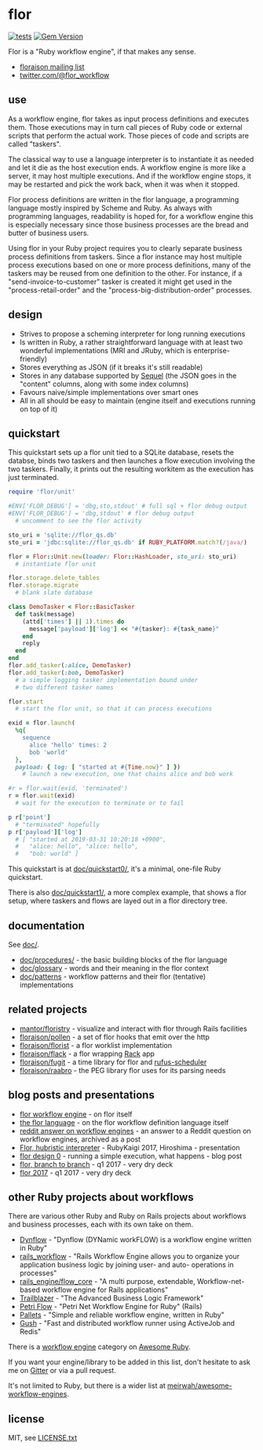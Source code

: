 
# flor

[![tests](https://github.com/floraison/flor/workflows/test/badge.svg)](https://github.com/floraison/flor/actions)
[![Gem Version](https://badge.fury.io/rb/flor.svg)](http://badge.fury.io/rb/flor)

Flor is a "Ruby workflow engine", if that makes any sense.

* [floraison mailing list](https://groups.google.com/forum/#!forum/floraison)
* [twitter.com/@flor_workflow](https://twitter.com/flor_workflow)


## use

As a workflow engine, flor takes as input process definitions and executes them. Those executions may in turn call pieces of Ruby code or external scripts that perform the actual work. Those pieces of code and scripts are called "taskers".

The classical way to use a language interpreter is to instantiate it as needed and let it die as the host execution ends. A workflow engine is more like a server, it may host multiple executions. And if the workflow engine stops, it may be restarted and pick the work back, when it was when it stopped.

Flor process definitions are written in the flor language, a programming language mostly inspired by Scheme and Ruby. As always with programming languages, readability is hoped for, for a workflow engine this is especially necessary since those business processes are the bread and butter of business users.

Using flor in your Ruby project requires you to clearly separate business process definitions from taskers. Since a flor instance may host multiple process executions based on one or more process definitions, many of the taskers may be reused from one definition to the other. For instance, if a "send-invoice-to-customer" tasker is created it might get used in the "process-retail-order" and the "process-big-distribution-order" processes.


## design

* Strives to propose a scheming interpreter for long running executions
* Is written in Ruby, a rather straightforward language with at least two
  wonderful implementations (MRI and JRuby, which is enterprise-friendly)
* Stores everything as JSON (if it breaks it's still readable)
* Stores in any database supported by [Sequel](http://sequel.jeremyevans.net/)
  (the JSON goes in the "content" columns, along with some index columns)
* Favours naive/simple implementations over smart ones
* All in all should be easy to maintain (engine itself and executions running
  on top of it)


## quickstart

This quickstart sets up a flor unit tied to a SQLite database, resets the databse, binds two taskers and then launches a flow execution involving the two taskers. Finally, it prints out the resulting workitem as the execution has just terminated.

```ruby
require 'flor/unit'

#ENV['FLOR_DEBUG'] = 'dbg,sto,stdout' # full sql + flor debug output
#ENV['FLOR_DEBUG'] = 'dbg,stdout' # flor debug output
  # uncomment to see the flor activity

sto_uri = 'sqlite://flor_qs.db'
sto_uri = 'jdbc:sqlite://flor_qs.db' if RUBY_PLATFORM.match?(/java/)

flor = Flor::Unit.new(loader: Flor::HashLoader, sto_uri: sto_uri)
  # instantiate flor unit

flor.storage.delete_tables
flor.storage.migrate
  # blank slate database

class DemoTasker < Flor::BasicTasker
  def task(message)
    (attd['times'] || 1).times do
      message['payload']['log'] << "#{tasker}: #{task_name}"
    end
    reply
  end
end
flor.add_tasker(:alice, DemoTasker)
flor.add_tasker(:bob, DemoTasker)
  # a simple logging tasker implementation bound under
  # two different tasker names

flor.start
  # start the flor unit, so that it can process executions

exid = flor.launch(
  %q{
    sequence
      alice 'hello' times: 2
      bob 'world'
  },
  payload: { log: [ "started at #{Time.now}" ] })
    # launch a new execution, one that chains alice and bob work

#r = flor.wait(exid, 'terminated')
r = flor.wait(exid)
  # wait for the execution to terminate or to fail

p r['point']
  # "terminated" hopefully
p r['payload']['log']
  # [ "started at 2019-03-31 10:20:18 +0900",
  #   "alice: hello", "alice: hello",
  #   "bob: world" ]
```

This quickstart is at [doc/quickstart0/](doc/quickstart0/), it's a minimal, one-file Ruby quickstart.

There is also [doc/quickstart1/](doc/quickstart1/), a more complex example, that shows a flor setup, where taskers and flows are layed out in a flor directory tree.


## documentation

See [doc/](doc/).

* [doc/procedures/](doc/procedures/#procedures) - the basic building blocks of the flor language
* [doc/glossary](doc/glossary.md) - words and their meaning in the flor context
* [doc/patterns](doc/patterns.md) - workflow patterns and their flor (tentative) implementations


## related projects

* [mantor/floristry](https://github.com/mantor/floristry) - visualize and interact with flor through Rails facilities
* [floraison/pollen](https://github.com/floraison/pollen) - a set of flor hooks that emit over the http
* [floraison/florist](https://github.com/floraison/florist) - a flor worklist implementation
* [floraison/flack](https://github.com/floraison/flack) - a flor wrapping [Rack](https://github.com/rack/rack) app
* [floraison/fugit](https://github.com/floraison/fugit) - a time library for flor and [rufus-scheduler](https://github.com/jmettraux/rufus-scheduler)
* [floraison/raabro](https://github.com/floraison/raabro) - the PEG library flor uses for its parsing needs


## blog posts and presentations

* [flor workflow engine](http://jmettraux.skepti.ch/20190407.html?t=flor_workflow_engine&f=readme) - on flor itself
* [the flor language](http://jmettraux.skepti.ch/20180927.html?t=the_flor_language&f=readme) - on the flor workflow definition language itself
* [reddit answer on workflow engines](http://jmettraux.skepti.ch/20190416.html?t=reddit_answer_on_workflow_engines&f=readme) - an answer to a Reddit question on workflow engines, archived as a post
* [Flor, hubristic interpreter](http://rubykaigi.org/2017/presentations/jmettraux.html) - RubyKaigi 2017, Hiroshima - presentation
* [flor design 0](http://jmettraux.skepti.ch/20171021.html?t=flor_design_0&f=readme) - running a simple execution, what happens - blog post
* [flor, branch to branch](https://speakerdeck.com/jmettraux/flor-branch-to-branch) - q1 2017 - very dry deck
* [flor 2017](https://speakerdeck.com/jmettraux/flor-2017) - q1 2017 - very dry deck


## other Ruby projects about workflows

There are various other Ruby and Ruby on Rails projects about workflows and business processes, each with its own take on them.

* [Dynflow](http://dynflow.github.io/) - "Dynflow (DYNamic workFLOW) is a workflow engine written in Ruby"
* [rails_workflow](https://github.com/madzhuga/rails_workflow) - "Rails Workflow Engine allows you to organize your application business logic by joining user- and auto- operations in processes"
* [rails_engine/flow_core](https://github.com/rails-engine/flow_core) - "A multi purpose, extendable, Workflow-net-based workflow engine for Rails applications"
* [Trailblazer](http://trailblazer.to/) - "The Advanced Business Logic Framework"
* [Petri Flow](https://github.com/hooopo/petri_flow) - "Petri Net Workflow Engine for Ruby" (Rails)
* [Pallets](https://github.com/linkyndy/pallets) - "Simple and reliable workflow engine, written in Ruby"
* [Gush](https://github.com/chaps-io/gush) - "Fast and distributed workflow runner using ActiveJob and Redis"

There is a [workflow engine](https://ruby.libhunt.com/categories/5786-workflow-engine) category on [Awesome Ruby](https://ruby.libhunt.com/).

If you want your engine/library to be added in this list, don't hesitate to ask me on [Gitter](https://gitter.im/floraison/flor) or via a pull request.

It's not limited to Ruby, but there is a wider list at [meirwah/awesome-workflow-engines](https://github.com/meirwah/awesome-workflow-engines).


## license

MIT, see [LICENSE.txt](LICENSE.txt)

